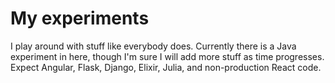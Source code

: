 # My experiments
I play around with stuff like everybody does. Currently there is a Java experiment in here, though I'm sure I will add more stuff as time progresses. Expect Angular, Flask, Django, Elixir, Julia, and non-production React code.